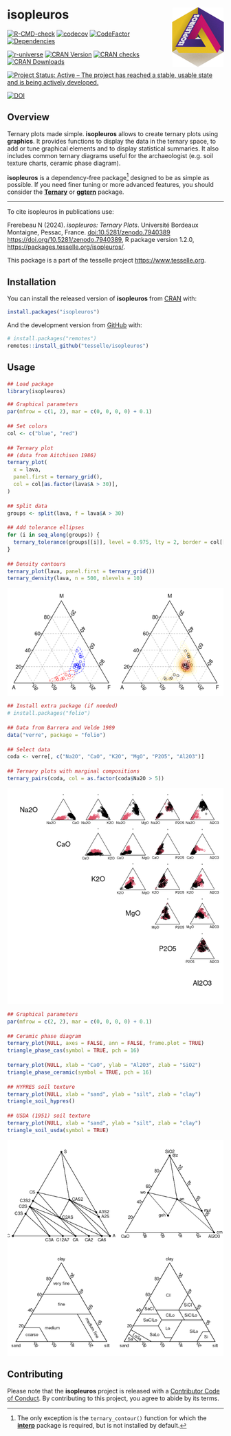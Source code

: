 
<!-- README.md is generated from README.Rmd. Please edit that file -->

# isopleuros <img width=120px src="man/figures/logo.png" align="right" />

<!-- badges: start -->

[![R-CMD-check](https://github.com/tesselle/isopleuros/workflows/R-CMD-check/badge.svg)](https://github.com/tesselle/isopleuros/actions)
[![codecov](https://codecov.io/gh/tesselle/isopleuros/branch/main/graph/badge.svg?token=QnnAqgIIUp)](https://app.codecov.io/gh/tesselle/isopleuros)
[![CodeFactor](https://www.codefactor.io/repository/github/tesselle/isopleuros/badge/main)](https://www.codefactor.io/repository/github/tesselle/isopleuros/overview/main)
[![Dependencies](https://tinyverse.netlify.app/badge/isopleuros)](https://cran.r-project.org/package=isopleuros)

<a href="https://tesselle.r-universe.dev/isopleuros"
class="pkgdown-devel"><img
src="https://tesselle.r-universe.dev/badges/isopleuros"
alt="r-universe" /></a>
<a href="https://cran.r-project.org/package=isopleuros"
class="pkgdown-release"><img
src="https://www.r-pkg.org/badges/version/isopleuros"
alt="CRAN Version" /></a> <a
href="https://cran.r-project.org/web/checks/check_results_isopleuros.html"
class="pkgdown-release"><img
src="https://badges.cranchecks.info/worst/isopleuros.svg"
alt="CRAN checks" /></a>
<a href="https://cran.r-project.org/package=isopleuros"
class="pkgdown-release"><img
src="https://cranlogs.r-pkg.org/badges/isopleuros"
alt="CRAN Downloads" /></a>

[![Project Status: Active – The project has reached a stable, usable
state and is being actively
developed.](https://www.repostatus.org/badges/latest/active.svg)](https://www.repostatus.org/#active)

[![DOI](https://zenodo.org/badge/DOI/10.5281/zenodo.7940389.svg)](https://doi.org/10.5281/zenodo.7940389)
<!-- badges: end -->

## Overview

Ternary plots made simple. **isopleuros** allows to create ternary plots
using **graphics**. It provides functions to display the data in the
ternary space, to add or tune graphical elements and to display
statistical summaries. It also includes common ternary diagrams useful
for the archaeologist (e.g. soil texture charts, ceramic phase diagram).

**isopleuros** is a dependency-free package[^1] designed to be as simple
as possible. If you need finer tuning or more advanced features, you
should consider the [**Ternary**](https://ms609.github.io/Ternary/) or
[**ggtern**](http://www.ggtern.com/) package.

------------------------------------------------------------------------

To cite isopleuros in publications use:

Frerebeau N (2024). *isopleuros: Ternary Plots*. Université Bordeaux
Montaigne, Pessac, France. <doi:10.5281/zenodo.7940389>
<https://doi.org/10.5281/zenodo.7940389>, R package version 1.2.0,
<https://packages.tesselle.org/isopleuros/>.

This package is a part of the tesselle project
<https://www.tesselle.org>.

## Installation

You can install the released version of **isopleuros** from
[CRAN](https://CRAN.R-project.org) with:

``` r
install.packages("isopleuros")
```

And the development version from [GitHub](https://github.com/) with:

``` r
# install.packages("remotes")
remotes::install_github("tesselle/isopleuros")
```

## Usage

``` r
## Load package
library(isopleuros)
```

``` r
## Graphical parameters
par(mfrow = c(1, 2), mar = c(0, 0, 0, 0) + 0.1)

## Set colors
col <- c("blue", "red")

## Ternary plot
## (data from Aitchison 1986)
ternary_plot(
  x = lava, 
  panel.first = ternary_grid(),
  col = col[as.factor(lava$A > 30)],
)

## Split data
groups <- split(lava, f = lava$A > 30)

## Add tolerance ellipses
for (i in seq_along(groups)) {
  ternary_tolerance(groups[[i]], level = 0.975, lty = 2, border = col[[i]])
}

## Density contours
ternary_plot(lava, panel.first = ternary_grid())
ternary_density(lava, n = 500, nlevels = 10)
```

<img src="man/figures/README-ternary-1.png" style="display: block; margin: auto;" />

``` r
## Install extra package (if needed)
# install.packages("folio")

## Data from Barrera and Velde 1989
data("verre", package = "folio")

## Select data
coda <- verre[, c("Na2O", "CaO", "K2O", "MgO", "P2O5", "Al2O3")]

## Ternary plots with marginal compositions
ternary_pairs(coda, col = as.factor(coda$Na2O > 5))
```

<img src="man/figures/README-pairs-1.png" style="display: block; margin: auto;" />

``` r
## Graphical parameters
par(mfrow = c(2, 2), mar = c(0, 0, 0, 0) + 0.1)

## Ceramic phase diagram
ternary_plot(NULL, axes = FALSE, ann = FALSE, frame.plot = TRUE)
triangle_phase_cas(symbol = TRUE, pch = 16)

ternary_plot(NULL, xlab = "CaO", ylab = "Al2O3", zlab = "SiO2")
triangle_phase_ceramic(symbol = TRUE, pch = 16)

## HYPRES soil texture
ternary_plot(NULL, xlab = "sand", ylab = "silt", zlab = "clay")
triangle_soil_hypres()

## USDA (1951) soil texture
ternary_plot(NULL, xlab = "sand", ylab = "silt", zlab = "clay")
triangle_soil_usda(symbol = TRUE)
```

<img src="man/figures/README-charts-1.png" style="display: block; margin: auto;" />

## Contributing

Please note that the **isopleuros** project is released with a
[Contributor Code of Conduct](https://www.tesselle.org/conduct.html). By
contributing to this project, you agree to abide by its terms.

[^1]: The only exception is the `ternary_contour()` function for which
    the [**interp**](https://cran.r-project.org/package=interp) package
    is required, but is not installed by default.
